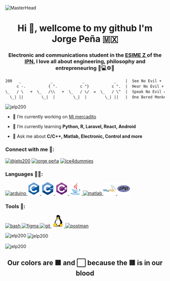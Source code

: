 ![MasterHead](https://user-images.githubusercontent.com/66091809/236367782-6863e808-5189-4c55-841b-dae5e7fe4780.gif)

<h1 align="center">Hi 👋, wellcome to my github I'm Jorge Peña 🇲🇽</h1>
<h3 align="center">Electronic and communications student in the <a href="https://www.esimez.ipn.mx/">ESIME Z </a> of the <a href="https://www.ipn.mx/">IPN</a>, I love all about engineering, philosophy and entrepreneuring 🦾💻⚙️📡</h3>

```txt
200   _             _             _             _    |  See No Evil +
     c -.          { ".          c "}          c ".  |  Hear No Evil +
\_   / \   +  \_   /\\   +  \_   / \/  =  \_   / \^  |  Speak No Evil =
  \_| ||        \_|  |        \_|  |        \_| ||   |  One Bored Monkey
```

<p align="left"> <img src="https://komarev.com/ghpvc/?username=jelp200&label=Profile%20views&color=0e75b6&style=flat" alt="jelp200" /> </p>

- 🔭 I’m currently working on [Mi mercadito](https://github.com/Jelp200/Mi-mercadito)

- 🌱 I’m currently learning **Python, R, Laravel, React, Android**

- 💬 Ask me about **C/C++, Matlab, Electronic, Control and more**

<h3 align="left">Connect with me 📶:</h3>
<p align="left">
<a href="https://dev.to/@jelp200" target="blank"><img align="center" src="https://raw.githubusercontent.com/rahuldkjain/github-profile-readme-generator/master/src/images/icons/Social/devto.svg" alt="@jelp200" height="30" width="40" /></a>
<a href="https://linkedin.com/in/jorge peña" target="blank"><img align="center" src="https://raw.githubusercontent.com/rahuldkjain/github-profile-readme-generator/master/src/images/icons/Social/linked-in-alt.svg" alt="jorge peña" height="30" width="40" /></a>
<a href="https://www.youtube.com/c/ice4dummies" target="blank"><img align="center" src="https://raw.githubusercontent.com/rahuldkjain/github-profile-readme-generator/master/src/images/icons/Social/youtube.svg" alt="ice4dummies" height="30" width="40" /></a>
</p>

<h3 align="left">Languages 👨‍💻:</h3>
<p align="left"> <a href="https://www.arduino.cc/" target="_blank" rel="noreferrer"> <img src="https://cdn.worldvectorlogo.com/logos/arduino-1.svg" alt="arduino" width="40" height="40"/> </a> <a href="https://www.cprogramming.com/" target="_blank" rel="noreferrer"> <img src="https://raw.githubusercontent.com/devicons/devicon/master/icons/c/c-original.svg" alt="c" width="40" height="40"/> </a> <a href="https://www.w3schools.com/cpp/" target="_blank" rel="noreferrer"> <img src="https://raw.githubusercontent.com/devicons/devicon/master/icons/cplusplus/cplusplus-original.svg" alt="cplusplus" width="40" height="40"/> </a> <a href="https://www.w3schools.com/cs/" target="_blank" rel="noreferrer"> <img src="https://raw.githubusercontent.com/devicons/devicon/master/icons/csharp/csharp-original.svg" alt="csharp" width="40" height="40"/> </a> <a href="https://www.java.com" target="_blank" rel="noreferrer"> <img src="https://raw.githubusercontent.com/devicons/devicon/master/icons/java/java-original.svg" alt="java" width="40" height="40"/> </a> <a href="https://www.mathworks.com/" target="_blank" rel="noreferrer"> <img src="https://upload.wikimedia.org/wikipedia/commons/2/21/Matlab_Logo.png" alt="matlab" width="40" height="40"/> </a> <a href="https://www.mysql.com/" target="_blank" rel="noreferrer"> <img src="https://raw.githubusercontent.com/devicons/devicon/master/icons/mysql/mysql-original-wordmark.svg" alt="mysql" width="40" height="40"/> </a> <a href="https://www.php.net" target="_blank" rel="noreferrer"> <img src="https://raw.githubusercontent.com/devicons/devicon/master/icons/php/php-original.svg" alt="php" width="40" height="40"/> </a>

<h3 align="left">Tools 🧰:</h3>
<a href="https://www.gnu.org/software/bash/" target="_blank" rel="noreferrer"> <img src="https://www.vectorlogo.zone/logos/gnu_bash/gnu_bash-icon.svg" alt="bash" width="40" height="40"/> </a> <a href="https://www.figma.com/" target="_blank" rel="noreferrer"> <img src="https://www.vectorlogo.zone/logos/figma/figma-icon.svg" alt="figma" width="40" height="40"/> </a> <a href="https://git-scm.com/" target="_blank" rel="noreferrer"> <img src="https://www.vectorlogo.zone/logos/git-scm/git-scm-icon.svg" alt="git" width="40" height="40"/> </a> <a href="https://www.linux.org/" target="_blank" rel="noreferrer"> <img src="https://raw.githubusercontent.com/devicons/devicon/master/icons/linux/linux-original.svg" alt="linux" width="40" height="40"/> </a>  <a href="https://postman.com" target="_blank" rel="noreferrer"> <img src="https://www.vectorlogo.zone/logos/getpostman/getpostman-icon.svg" alt="postman" width="40" height="40"/> </a> </p>

<p><img align="left" src="https://github-readme-stats.vercel.app/api/top-langs?username=jelp200&show_icons=true&locale=en&layout=compact" alt="jelp200" /></p>

<p>&nbsp;<img align="center" src="https://github-readme-stats.vercel.app/api?username=jelp200&show_icons=true&locale=en" alt="jelp200" /></p>

<p><img align="center" src="https://github-readme-streak-stats.herokuapp.com/?user=jelp200&" alt="jelp200" /></p>


<h2 align = "center">Our colors are 🟩 and ⬜ because the 🟥 is in our blood</h2>
